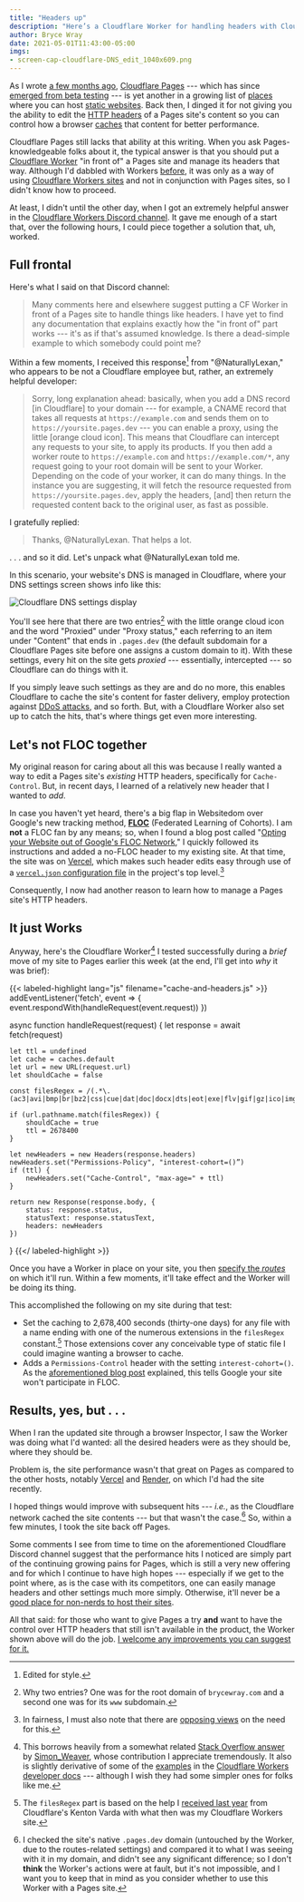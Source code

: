 ```yaml
---
title: "Headers up"
description: "Here’s a Cloudflare Worker for handling headers with Cloudflare Pages."
author: Bryce Wray
date: 2021-05-01T11:43:00-05:00
imgs:
- screen-cap-cloudflare-DNS_edit_1040x609.png
---
```


As I wrote [a few months ago](/posts/2021/01/beta-testing-cloudflare-pages/), [Cloudflare Pages](https://pages.cloudflare.com) --- which has since [emerged from beta testing](https://blog.cloudflare.com/cloudflare-pages-ga/) --- is yet another in a growing list of [places](/posts/2020/09/normal-persons-guide-static-website-hosting/) where you can host [static websites](/posts/2020/09/normal-persons-guide-static-websites/). Back then, I dinged it for not giving you the ability to edit the [HTTP headers](https://developer.mozilla.org/en-US/docs/Web/HTTP/Headers) of a Pages site's content so you can control how a browser [caches](https://web.dev/http-cache/) that content for better performance.

Cloudflare Pages still lacks that ability at this writing. When you ask Pages-knowledgeable folks about it, the typical answer is that you should put a [Cloudflare Worker](https://workers.cloudflare.com) "in front of" a Pages site and manage its headers that way. Although I'd dabbled with Workers [before](/posts/2020/10/forward-paas/), it was only as a way of using [Cloudflare Workers sites](https://developers.cloudflare.com/workers/platform/sites) and not in conjunction with Pages sites, so I didn't know how to proceed.

At least, I didn't until the other day, when I got an extremely helpful answer in the [Cloudflare Workers Discord channel](https://blog.cloudflare.com/meet-the-workers-team-over-discord/). It gave me enough of a start that, over the following hours, I could piece together a solution that, uh, worked.

## Full frontal

Here's what I said on that Discord channel:

> Many comments here and elsewhere suggest putting a CF Worker in front of a Pages site to handle things like headers. I have yet to find any documentation that explains exactly how the "in front of" part works --- it's as if that's assumed knowledge. Is there a dead-simple example to which somebody could point me?

Within a few moments, I received this response[^styleEdit] from "@NaturallyLexan," who appears to be not a Cloudflare employee but, rather, an extremely helpful developer:

[^styleEdit]: Edited for style.

> Sorry, long explanation ahead: basically, when you add a DNS record [in Cloudflare] to your domain --- for example, a CNAME record that takes all requests at `https://example.com` and sends them on to `https://yoursite.pages.dev` --- you can enable a proxy, using the little [orange cloud icon]. This means that Cloudflare can intercept any requests to your site, to apply its products. If you then add a worker route to `https://example.com` and `https://example.com/*`, any request going to your root domain will be sent to your Worker. Depending on the code of your worker, it can do many things. In the instance you are suggesting, it will fetch the resource requested from `https://yoursite.pages.dev`, apply the headers, [and] then return the requested content back to the original user, as fast as possible.

I gratefully replied:

> Thanks, @NaturallyLexan. That helps a lot.

. . . and so it did. Let's unpack what @NaturallyLexan told me.

In this scenario, your website's DNS is managed in Cloudflare, where your DNS settings screen shows info like this:

![Cloudflare DNS settings display](screen-cap-cloudflare-DNS_edit_1040x609.png "Cloudinary")

You'll see here that there are two entries[^DNSitems] with the little orange cloud icon and the word "Proxied" under "Proxy status," each referring to an item under "Content" that ends in `.pages.dev` (the default subdomain for a Cloudflare Pages site before one assigns a custom domain to it). With these settings, every hit on the site gets *proxied* --- essentially, intercepted --- so Cloudflare can do things with it.

[^DNSitems]: Why two entries? One was for the root domain of `brycewray.com` and a second one was for its `www` subdomain.

If you simply leave such settings as they are and do no more, this enables Cloudflare to cache the site's content for faster delivery, employ protection against [DDoS attacks](https://usa.kaspersky.com/resource-center/threats/ddos-attacks), and so forth. But, with a Cloudflare Worker also set up to catch the hits, that's where things get even more interesting.

## Let's not FLOC together

My original reason for caring about all this was because I really wanted a way to edit a Pages site's *existing* HTTP headers, specifically for `Cache-Control`. But, in recent days, I learned of a relatively new header that I wanted to *add*.

In case you haven't yet heard, there's a big flap in Websitedom over Google's new tracking method, **[FLOC](https://www.howtogeek.com/724441/what-is-googles-floc-and-how-will-it-track-you-online/)** (Federated Learning of Cohorts). I am **not** a FLOC fan by any means; so, when I found a blog post called "[Opting your Website out of Google's FLOC Network](https://paramdeo.com//blog/opting-your-website-out-of-googles-floc-network)," I quickly followed its instructions and added a no-FLOC header to my existing site. At that time, the site was on [Vercel](https://vercel.com), which makes such header edits easy through use of a [`vercel.json` configuration file](https://vercel.com/docs/configuration) in the project's top level.[^moreOnFLOC]

[^moreOnFLOC]: In fairness, I must also note that there are [opposing views](https://seirdy.one/2021/04/16/permissions-policy-floc-misinfo.html) on the need for this.

Consequently, I now had another reason to learn how to manage a Pages site's HTTP headers.

## It just Works

Anyway, here's the Cloudflare Worker[^thanksWorker] I tested successfully during a *brief* move of my site to Pages earlier this week (at the end, I'll get into *why* it was brief):

[^thanksWorker]: This borrows heavily from a somewhat related [Stack Overflow answer](https://stackoverflow.com/a/56069077/) by [Simon_Weaver](https://stackoverflow.com/users/16940/simon-weaver), whose contribution I appreciate tremendously. It also is slightly derivative of some of the [examples](https://developers.cloudflare.com/workers/examples) in the [Cloudflare Workers developer docs](https://developers.cloudflare.com/workers/) --- although I wish they had some simpler ones for folks like me.

{{< labeled-highlight lang="js" filename="cache-and-headers.js" >}}
addEventListener('fetch', event => {
	event.respondWith(handleRequest(event.request))
})

async function handleRequest(request) {
	let response = await fetch(request)

	let ttl = undefined
	let cache = caches.default
	let url = new URL(request.url)
	let shouldCache = false

	const filesRegex = /(.*\.(ac3|avi|bmp|br|bz2|css|cue|dat|doc|docx|dts|eot|exe|flv|gif|gz|ico|img|iso|jpeg|jpg|js|json|map|mkv|mp3|mp4|mpeg|mpg|ogg|pdf|png|ppt|pptx|qt|rar|rm|svg|swf|tar|tgz|ttf|txt|wav|webp|webm|webmanifest|woff|woff2|xls|xlsx|xml|zip))$/

	if (url.pathname.match(filesRegex)) {
		shouldCache = true
		ttl = 2678400
	}

	let newHeaders = new Headers(response.headers)
	newHeaders.set("Permissions-Policy", "interest-cohort=()”)
	if (ttl) {
		newHeaders.set("Cache-Control", "max-age=" + ttl)
	}

	return new Response(response.body, {
		status: response.status,
		statusText: response.statusText,
		headers: newHeaders
	})
}
{{</ labeled-highlight >}}

Once you have a Worker in place on your site, you then [specify the *routes*](https://developers.cloudflare.com/workers/platform/routes) on which it'll run. Within a few moments, it'll take effect and the Worker will be doing its thing.

This accomplished the following on my site during that test:

- Set the caching to 2,678,400 seconds (thirty-one days) for any file with a name ending with one of the numerous extensions in the `filesRegex` constant.[^earlierExample] Those extensions cover any conceivable type of static file I could imagine wanting a browser to cache.
- Adds a `Permissions-Control` header with the setting `interest-cohort=()`. As the [aforementioned blog post](https://paramdeo.com//blog/opting-your-website-out-of-googles-floc-network) explained, this tells Google your site won't participate in FLOC.

[^earlierExample]: The `filesRegex` part is based on the help I [received last year](https://stackoverflow.com/questions/64254291/cache-control-headers-in-a-cloudflare-workers-site) from Cloudflare's Kenton Varda with what then was my Cloudflare Workers site.

## Results, yes, but&nbsp;.&nbsp;.&nbsp;.

When I ran the updated site through a browser Inspector, I saw the Worker was doing what I'd wanted: all the desired headers were as they should be, where they should be.

Problem is, the site performance wasn't that great on Pages as compared to the other hosts, notably [Vercel](https://vercel.com) and [Render](https://render.com), on which I'd had the site recently.

I hoped things would improve with subsequent hits --- *i.e.*, as the Cloudflare network cached the site contents --- but that wasn't the case.[^WorkerResult] So, within a few minutes, I took the site back off Pages.

[^WorkerResult]: I checked the site's native `.pages.dev` domain (untouched by the Worker, due to the routes-related settings) and compared it to what I was seeing with it in my domain, and didn't see any significant difference; so I don't **think** the Worker's actions were at fault, but it's not impossible, and I want you to keep that in mind as you consider whether to use this Worker with a Pages site.

Some comments I see from time to time on the aforementioned Cloudflare Discord channel suggest that the performance hits I noticed are simply part of the continuing growing pains for Pages, which is still a very new offering and for which I continue to have high hopes --- especially if we get to the point where, as is the case with its competitors, one can easily manage headers and other settings much more simply. Otherwise, it'll never be a [good place for non-nerds to host their sites](/posts/2020/09/normal-persons-guide-static-website-hosting/).

All that said: for those who want to give Pages a try **and** want to have the control over HTTP headers that still isn't available in the product, the Worker shown above will do the job. [I welcome any improvements you can suggest for it.](/contact/)
